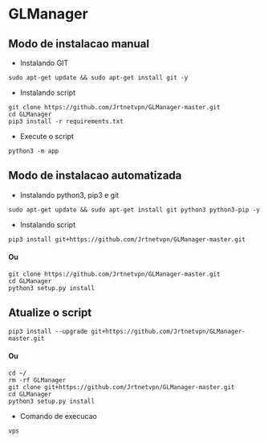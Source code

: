 # GLManager

## Modo de instalacao manual

* Instalando GIT 

```
sudo apt-get update && sudo apt-get install git -y
```

* Instalando script
```
git clone https://github.com/Jrtnetvpn/GLManager-master.git
cd GLManager
pip3 install -r requirements.txt
```

* Execute o script
```
python3 -m app
```

## Modo de instalacao automatizada

* Instalando python3, pip3 e git
```
sudo apt-get update && sudo apt-get install git python3 python3-pip -y
``` 

* Instalando script
```
pip3 install git+https://github.com/Jrtnetvpn/GLManager-master.git
```
#### Ou
```
git clone https://github.com/Jrtnetvpn/GLManager-master.git
cd GLManager
python3 setup.py install
```

## Atualize o script
```
pip3 install --upgrade git+https://github.com/Jrtnetvpn/GLManager-master.git
```
#### Ou
```
cd ~/
rm -rf GLManager
git clone git+https://github.com/Jrtnetvpn/GLManager-master.git
cd GLManager
python3 setup.py install
```

* Comando de execucao
```
vps
```